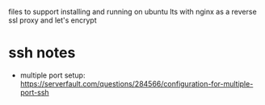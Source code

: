 files to support installing and running on ubuntu lts with nginx as a reverse ssl proxy and let's encrypt

# ssh notes
* multiple port setup: https://serverfault.com/questions/284566/configuration-for-multiple-port-ssh
